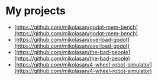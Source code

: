 # My projects

* [https://github.com/mikolasan/godot-mem-bench](https://github.com/mikolasan/godot-mem-bench)
* [https://github.com/mikolasan/overload-godot](https://github.com/mikolasan/overload-godot)
* [https://github.com/mikolasan/the-bad-people](https://github.com/mikolasan/the-bad-people)
* [https://github.com/mikolasan/4-wheel-robot-simulator](https://github.com/mikolasan/4-wheel-robot-simulator)
